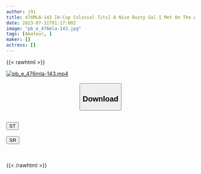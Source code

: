 ```yaml
---
author: j91
title: 476MLA-143 [H-Cup Colossal Tits] A Nice Busty Gal I Met On The App Has Her First POV Experience! ! I Shot 3 Times In A Miniskirt & Loose Socks Uniform Costume Without Blowjob, Creampie (Anzai Ten)
date: 2023-07-31T01:17:00Z
image: "pb_e_476mla-143.jpg"
tags: [Amateur, ]
maker: []
actress: []
---
```



{{< rawhtml >}}

<div class="video" data-videoid="PZp8wGB7mpCLKy">
    <a href="javascript:;">
        <img src="https://my.j91.asia/posts/pb_e_476mla-143/pb_e_476mla-143.jpg" width="WIDTH" height="HEIGHT" alt="pb_e_476mla-143.mp4" loading="lazy">
    </a>
</div>

<script type="text/javascript" src="https://j91.asia/asset/on-demand-st.js"></script>

<br>
  <link rel="stylesheet" href="https://j91.asia/asset/bs5.css">
  
  <center>
  <button class="btn btn-primary" type="button" data-bs-toggle="collapse" data-bs-target=".multi-collapse" aria-expanded="false" aria-controls="multiCollapseExample1 multiCollapseExample2"><h2>Download</h2></button></center>
</p>
<div class="row">
  <div class="col">
    <div class="collapse multi-collapse" id="multiCollapseExample1">
      <div class="card card-body">
	      	      <br>
<div class="buttons">  
<a href="https://streamtape.to/v/PZp8wGB7mpCLKy"><button class="btn-hover color-3"><i class="fa fa-download"></i> ST</button></a></div>
    </div>
  </div>
</div>
  <div class="col">
    <div class="collapse multi-collapse" id="multiCollapseExample2">
      <div class="card card-body">
	      <br>
<div class="buttons">
    <a href="https://streamruby.com/kju67pkpeff1.html"><button class="btn-hover color-9"><i class="fa fa-download"></i> SR</button></a></div>
<br><br>
      </div>
    </div>
  </div>
</div>

{{< /rawhtml >}}
